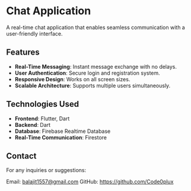# Chat Application  

A real-time chat application that enables seamless communication with a user-friendly interface.  

## Features  
- **Real-Time Messaging**: Instant message exchange with no delays.  
- **User Authentication**: Secure login and registration system.  
- **Responsive Design**: Works on all screen sizes.  
- **Scalable Architecture**: Supports multiple users simultaneously.  

## Technologies Used  
- **Frontend**: Flutter, Dart
- **Backend**: Dart 
- **Database**: Firebase Realtime Database  
- **Real-Time Communication**: Firestore
  
## Contact
For any inquiries or suggestions:

Email: balajit1557@gmail.com
GitHub: https://github.com/Code0plux
